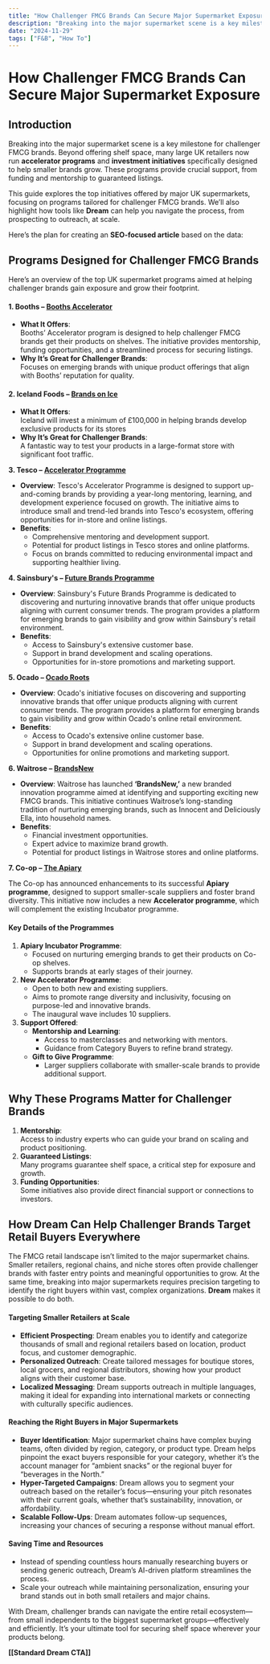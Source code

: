 ```yaml
---
title: "How Challenger FMCG Brands Can Secure Major Supermarket Exposure"
description: "Breaking into the major supermarket scene is a key milestone for challenger FMCG brands. We'll show you how Dream can help you."
date: "2024-11-29"
tags: ["F&B", "How To"]
---
```


# How Challenger FMCG Brands Can Secure Major Supermarket Exposure

## Introduction 

Breaking into the major supermarket scene is a key milestone for challenger FMCG brands. Beyond offering shelf space, many large UK retailers now run **accelerator programs** and **investment initiatives** specifically designed to help smaller brands grow. These programs provide crucial support, from funding and mentorship to guaranteed listings.

This guide explores the top initiatives offered by major UK supermarkets, focusing on programs tailored for challenger FMCG brands. We’ll also highlight how tools like **Dream** can help you navigate the process, from prospecting to outreach, at scale.

Here’s the plan for creating an **SEO-focused article** based on the data:

## Programs Designed for Challenger FMCG Brands

Here’s an overview of the top UK supermarket programs aimed at helping challenger brands gain exposure and grow their footprint.

#### **1\. Booths – [Booths Accelerator](https://www.booths.co.uk/the-booths-accelerator/)**

* **What It Offers**:  
  Booths’ Accelerator program is designed to help challenger FMCG brands get their products on shelves. The initiative provides mentorship, funding opportunities, and a streamlined process for securing listings.  
* **Why It’s Great for Challenger Brands**:  
  Focuses on emerging brands with unique product offerings that align with Booths’ reputation for quality.

#### **2\. Iceland Foods – [Brands on Ice](https://www.grocerygazette.co.uk/2024/11/18/iceland-second-brands-on-ice/)**

* **What It Offers**:  
  Iceland will invest a minimum of £100,000 in helping brands develop exclusive products for its stores  
* **Why It’s Great for Challenger Brands**:  
  A fantastic way to test your products in a large-format store with significant foot traffic.

**3\. Tesco – [Accelerator Programme](https://www.gs1uk.org/insights/news/tesco-accelerator-scheme)**

* **Overview**: Tesco's Accelerator Programme is designed to support up-and-coming brands by providing a year-long mentoring, learning, and development experience focused on growth. The initiative aims to introduce small and trend-led brands into Tesco's ecosystem, offering opportunities for in-store and online listings.  
* **Benefits**:  
  * Comprehensive mentoring and development support.  
  * Potential for product listings in Tesco stores and online platforms.  
  * Focus on brands committed to reducing environmental impact and supporting healthier living.

**4\. Sainsbury's – [Future Brands Programme](https://www.gs1uk.org/insights/news/buyer-insights--sainsburys-future-brands-programme?utm_source=chatgpt.com)**

* **Overview**: Sainsbury's Future Brands Programme is dedicated to discovering and nurturing innovative brands that offer unique products aligning with current consumer trends. The program provides a platform for emerging brands to gain visibility and grow within Sainsbury's retail environment.  
* **Benefits**:  
  * Access to Sainsbury's extensive customer base.  
  * Support in brand development and scaling operations.  
  * Opportunities for in-store promotions and marketing support.

 **5\. Ocado – [Ocado Roots](https://www.thegrocer.co.uk/news/ocado-launches-challenger-brand-programme-ocado-roots/695373.article)**

* **Overview**: Ocado's initiative focuses on discovering and supporting innovative brands that offer unique products aligning with current consumer trends. The program provides a platform for emerging brands to gain visibility and grow within Ocado's online retail environment.  
* **Benefits**:  
  * Access to Ocado's extensive online customer base.  
  * Support in brand development and scaling operations.  
  * Opportunities for online promotions and marketing support.


**6\. Waitrose – [BrandsNew](https://www.johnlewispartnership.media/pressrelease/waitrose/details/20822)**

* **Overview**: Waitrose has launched **‘BrandsNew,’** a new branded innovation programme aimed at identifying and supporting exciting new FMCG brands. This initiative continues Waitrose’s long-standing tradition of nurturing emerging brands, such as Innocent and Deliciously Ella, into household names.  
* **Benefits**:  
  * Financial investment opportunities.  
  * Expert advice to maximize brand growth.  
  * Potential for product listings in Waitrose stores and online platforms.

**7\. Co-op – [The Apiary](https://www.co-operative.coop/media/news-releases/co-op-reveals-changes-to-apiary-programme-to-boost-brand-development-and)**

The Co-op has announced enhancements to its successful **Apiary programme**, designed to support smaller-scale suppliers and foster brand diversity. This initiative now includes a new **Accelerator programme**, which will complement the existing Incubator programme.

#### **Key Details of the Programmes**

1. **Apiary Incubator Programme**:  
   * Focused on nurturing emerging brands to get their products on Co-op shelves.  
   * Supports brands at early stages of their journey.  
2. **New Accelerator Programme**:  
   * Open to both new and existing suppliers.  
   * Aims to promote range diversity and inclusivity, focusing on purpose-led and innovative brands.  
   * The inaugural wave includes 10 suppliers.  
3. **Support Offered**:  
   * **Mentorship and Learning**:  
     * Access to masterclasses and networking with mentors.  
     * Guidance from Category Buyers to refine brand strategy.  
   * **Gift to Give Programme**:  
     * Larger suppliers collaborate with smaller-scale brands to provide additional support.

## Why These Programs Matter for Challenger Brands

1. **Mentorship**:  
   Access to industry experts who can guide your brand on scaling and product positioning.  
2. **Guaranteed Listings**:  
   Many programs guarantee shelf space, a critical step for exposure and growth.  
3. **Funding Opportunities**:  
   Some initiatives also provide direct financial support or connections to investors.

## How Dream Can Help Challenger Brands Target Retail Buyers Everywhere

The FMCG retail landscape isn’t limited to the major supermarket chains. Smaller retailers, regional chains, and niche stores often provide challenger brands with faster entry points and meaningful opportunities to grow. At the same time, breaking into major supermarkets requires precision targeting to identify the right buyers within vast, complex organizations. **Dream** makes it possible to do both.

#### **Targeting Smaller Retailers at Scale**

* **Efficient Prospecting**: Dream enables you to identify and categorize thousands of small and regional retailers based on location, product focus, and customer demographic.  
* **Personalized Outreach**: Create tailored messages for boutique stores, local grocers, and regional distributors, showing how your product aligns with their customer base.  
* **Localized Messaging**: Dream supports outreach in multiple languages, making it ideal for expanding into international markets or connecting with culturally specific audiences.

#### **Reaching the Right Buyers in Major Supermarkets**

* **Buyer Identification**: Major supermarket chains have complex buying teams, often divided by region, category, or product type. Dream helps pinpoint the exact buyers responsible for your category, whether it’s the account manager for “ambient snacks” or the regional buyer for “beverages in the North.”  
* **Hyper-Targeted Campaigns**: Dream allows you to segment your outreach based on the retailer’s focus—ensuring your pitch resonates with their current goals, whether that’s sustainability, innovation, or affordability.  
* **Scalable Follow-Ups**: Dream automates follow-up sequences, increasing your chances of securing a response without manual effort.

#### **Saving Time and Resources**

* Instead of spending countless hours manually researching buyers or sending generic outreach, Dream’s AI-driven platform streamlines the process.  
* Scale your outreach while maintaining personalization, ensuring your brand stands out in both small retailers and major chains.

With Dream, challenger brands can navigate the entire retail ecosystem—from small independents to the biggest supermarket groups—effectively and efficiently. It’s your ultimate tool for securing shelf space wherever your products belong.

**\[\[Standard Dream CTA\]\]**